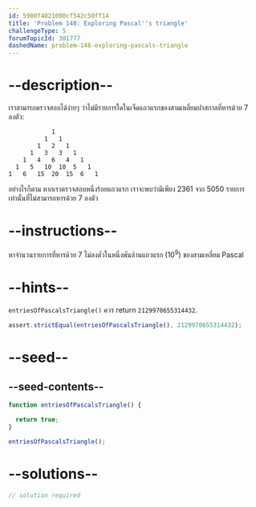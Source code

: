 ```yaml
---
id: 5900f4021000cf542c50ff14
title: 'Problem 148: Exploring Pascal''s triangle'
challengeType: 5
forumTopicId: 301777
dashedName: problem-148-exploring-pascals-triangle
---
```


# --description--

เราสามารถตรวจสอบได้ง่ายๆ ว่าไม่มีรายการใดในเจ็ดแถวแรกของสามเหลี่ยมปาสกาลที่หารด้วย 7 ลงตัว:

```
            1
          1   1
        1   2   1
      1   3   3   1
    1   4   6   4   1
  1   5   10  10  5   1
1   6   15  20  15  6   1
```

อย่างไรก็ตาม หากเราตรวจสอบหนึ่งร้อยแถวแรก เราจะพบว่ามีเพียง 2361 จาก 5050 รายการเท่านั้นที่ไม่สามารถหารด้วย 7 ลงตัว

# --instructions--

หาจำนวนรายการที่หารด้วย 7 ไม่ลงตัวในหนึ่งพันล้านแถวแรก (${10}^9$) ของสามเหลี่ยม Pascal

# --hints--

`entriesOfPascalsTriangle()` ควร return `2129970655314432`.

```js
assert.strictEqual(entriesOfPascalsTriangle(), 2129970655314432);
```

# --seed--

## --seed-contents--

```js
function entriesOfPascalsTriangle() {

  return true;
}

entriesOfPascalsTriangle();
```

# --solutions--

```js
// solution required
```
